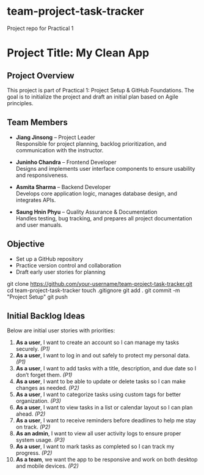 # team-project-task-tracker
Project repo for Practical 1
# Project Title: My Clean App

## Project Overview
This project is part of Practical 1: Project Setup & GitHub Foundations. The goal is to initialize the project and draft an initial plan based on Agile principles.

## Team Members
- **Jiang Jinsong** – Project Leader  
  Responsible for project planning, backlog prioritization, and communication with the instructor.

- **Juninho Chandra** – Frontend Developer  
  Designs and implements user interface components to ensure usability and responsiveness.

- **Asmita Sharma** – Backend Developer  
  Develops core application logic, manages database design, and integrates APIs.

- **Saung Hnin Phyu** – Quality Assurance & Documentation  
  Handles testing, bug tracking, and prepares all project documentation and user manuals.

## Objective
- Set up a GitHub repository
- Practice version control and collaboration
- Draft early user stories for planning

git clone https://github.com/your-username/team-project-task-tracker.git
cd team-project-task-tracker
touch .gitignore
git add .
git commit -m "Project Setup"
git push

## Initial Backlog Ideas

Below are initial user stories with priorities:

1. **As a user**, I want to create an account so I can manage my tasks securely. *(P1)*  
2. **As a user**, I want to log in and out safely to protect my personal data. *(P1)*  
3. **As a user**, I want to add tasks with a title, description, and due date so I don’t forget them. *(P1)*  
4. **As a user**, I want to be able to update or delete tasks so I can make changes as needed. *(P2)*  
5. **As a user**, I want to categorize tasks using custom tags for better organization. *(P3)*  
6. **As a user**, I want to view tasks in a list or calendar layout so I can plan ahead. *(P2)*  
7. **As a user**, I want to receive reminders before deadlines to help me stay on track. *(P2)*  
8. **As an admin**, I want to view all user activity logs to ensure proper system usage. *(P3)*  
9. **As a user**, I want to mark tasks as completed so I can track my progress. *(P2)*  
10. **As a team**, we want the app to be responsive and work on both desktop and mobile devices. *(P2)*
